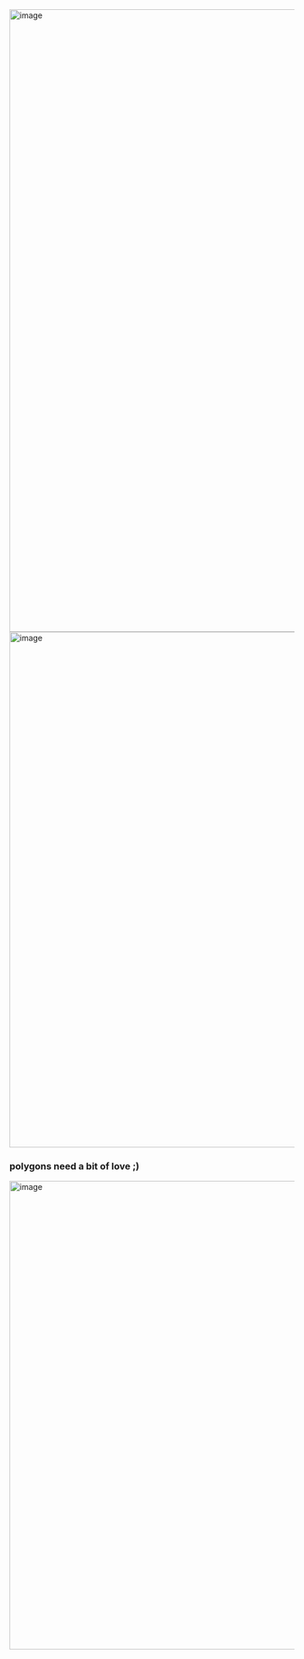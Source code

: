 <img width="1100" alt="image" src="https://github.com/user-attachments/assets/d27f754b-847f-469e-8758-6a90ded8ad55" />
<img width="911" alt="image" src="https://github.com/user-attachments/assets/055eb20e-209e-4ccf-a681-637263402591" />

### polygons need a bit of love ;)
<img width="828" alt="image" src="https://github.com/user-attachments/assets/18e4bfc7-be0f-43bc-936c-82d016735bb6" />

